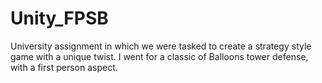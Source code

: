 # Unity_FPSB
University assignment in which we were tasked to create a strategy style game with a unique twist. I went for a classic of Balloons tower defense, with a first person aspect.
